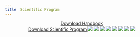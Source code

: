 ```yaml
---
title: Scientific Program
---
```


<center>
  <a class="btn btn btn-blue"
  href="/404/"
  target="_blank"
  >
  Download Handbook
  </a>
</center>

<center>
  <a
    class="btn btn-lg btn-yellow"
    href="https://drive.google.com/file/d/0Bzq0LC0pfk_JalVUMEdDeklUMkU/view"
    target="_blank"
  >
    Download Scientific Program
  </a>
  <img src="/assets/events/page 01.jpg" />
  <img src="/assets/events/page 02.jpg" />
  <img src="/assets/events/page 03.jpg" />
  <img src="/assets/events/page 04.jpg" />
  <img src="/assets/events/page 05.jpg" />
  <img src="/assets/events/page 06.jpg" />
  <img src="/assets/events/page 07.jpg" />
  <img src="/assets/events/page 08.jpg" />
</center>

